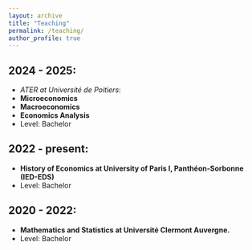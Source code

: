 ```yaml
---
layout: archive
title: "Teaching"
permalink: /teaching/
author_profile: true
---
```

## 2024 - 2025: 
 * *ATER at Université de Poitiers*:
 * **Microeconomics**
 * **Macroeconomics**
 * **Economics Analysis** 
 * Level: Bachelor
## 2022 - present:
 * **History of Economics at University of Paris I, Panthéon-Sorbonne (IED-EDS)**
 * Level: Bachelor 
## 2020 - 2022:
 * **Mathematics and Statistics at Université Clermont Auvergne.**
 * Level: Bachelor 
